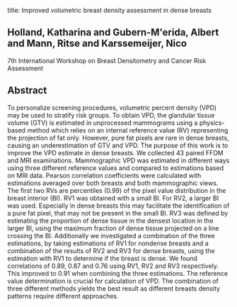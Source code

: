 title: Improved volumetric breast density assessment in dense breasts

## Holland, Katharina and Gubern-M'erida, Albert and Mann, Ritse and Karssemeijer, Nico
7th International Workshop on Breast Densitometry and Cancer Risk Assessment


## Abstract
To personalize screening procedures, volumetric percent density (VPD) may be used to stratify risk groups. To obtain VPD, the glandular tissue volume (GTV) is estimated in unprocessed mammograms using a physics-based method which relies on an internal reference value (RV) representing the projection of fat only. However, pure fat pixels are rare in dense breasts, causing an underestimation of GTV and VPD. The purpose of this work is to improve the VPD estimate in dense breasts. We collected 43 paired FFDM and MRI examinations. Mammographic VPD was estimated in different ways using three different reference values and compared to estimations based on MRI data. Pearson correlation coefficients were calculated with estimations averaged over both breasts and both mammographic views. The first two RVs are percentiles (0.99) of the pixel value distribution in the breast interior (BI). RV1 was obtained with a small BI. For RV2, a larger BI was used. Especially in dense breasts this may facilitate the identification of a pure fat pixel, that may not be present in the small BI. RV3 was defined by estimating the proportion of dense tissue in the densest location in the larger BI, using the maximum fraction of dense tissue projected on a line crossing the BI. Additionally we investigated a combination of the three estimations, by taking estimations of RV1 for nondense breasts and a combination of the results of RV2 and RV3 for dense breasts, using the estimation with RV1 to determine if the breast is dense. We found correlations of 0.89, 0.87 and 0.76 using RV1, RV2 and RV3 respectively. This improved to 0.91 when combining the three estimations. The reference value determination is crucial for calculation of VPD. The combination of three different methods yields the best result as different breasts density patterns require different approaches.

